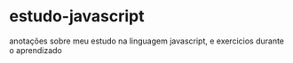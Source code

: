 # estudo-javascript
anotações sobre meu estudo na linguagem javascript, e exercicios durante o aprendizado
